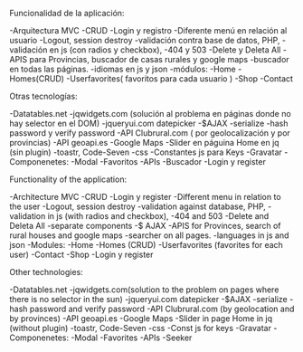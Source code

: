 Funcionalidad de la aplicación:

-Arquitectura MVC
-CRUD
-Login y registro
-Diferente menú en relación al usuario
-Logout, session destroy
-validación contra base de datos, PHP,
-validación en js (con radios y checkbox),
-404 y 503
-Delete y Deleta All
-APIS para Provincias, buscador de casas rurales y google maps
-buscador en todas las páginas.
-idiomas en js y json
-módulos:
-Home
-Homes(CRUD)
-Userfavorites( favoritos para cada usuario )
-Shop
-Contact

Otras tecnologías:

-Datatables.net
-jqwidgets.com (solución al problema en páginas donde no hay selector en el DOM)
-jqueryui.com datepicker
-$AJAX
-serialize
-hash password y verify password
-API Clubrural.com ( por geolocalización y por provincias)
-API geoapi.es
-Google Maps
-Slider en páguina Home en jq (sin plugin)
-toastr, Code-Seven
-css
-Constantes js para Keys
-Gravatar
-Componenetes:
-Modal
-Favoritos
-APIs
-Buscador
-Login y register

Functionality of the application:

-Architecture MVC
-CRUD
-Login y register
-Different menu in relation to the user
-Logout, session destroy
-validation against database, PHP,
-validation in js (with radios and checkbox),
-404 and 503
-Delete and Deleta All
-separate components
-$ AJAX
-APIS for Provinces, search of rural houses and google maps
-searcher on all pages.
-languages in js and json
-Modules:
-Home
-Homes (CRUD)
-Userfavorites (favorites for each user)
-Contact
-Shop
-Login y register

Other technologies:

-Datatables.net
-jqwidgets.com(solution to the problem on pages where there is no selector in the sun)
-jqueryui.com datepicker
-$AJAX
-serialize
-hash password and verify password
-API Clubrural.com (by geolocation and by provinces)
-API geoapi.es
-Google Maps
-Slider in page Home in jq (without plugin)
-toastr, Code-Seven
-css
-Const js for keys
-Gravatar
-Componenetes:
-Modal
-Favorites
-APIs
-Seeker